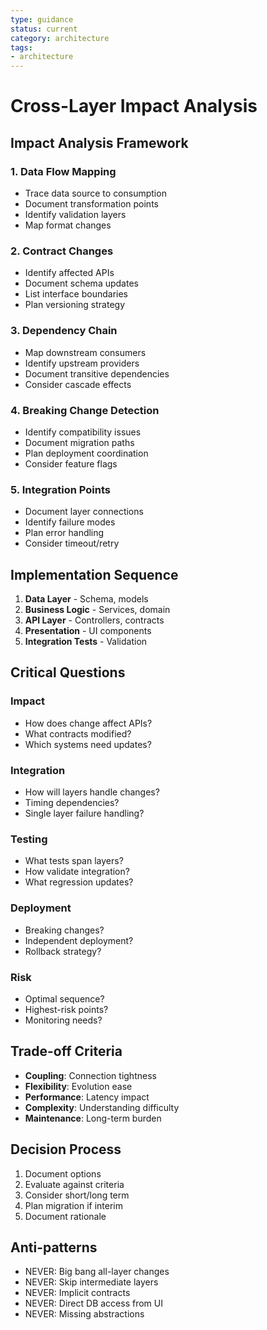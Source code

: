 ```yaml
---
type: guidance
status: current
category: architecture
tags:
- architecture
---
```


# Cross-Layer Impact Analysis

## Impact Analysis Framework

### 1. Data Flow Mapping
- Trace data source to consumption
- Document transformation points
- Identify validation layers
- Map format changes

### 2. Contract Changes
- Identify affected APIs
- Document schema updates
- List interface boundaries
- Plan versioning strategy

### 3. Dependency Chain
- Map downstream consumers
- Identify upstream providers
- Document transitive dependencies
- Consider cascade effects

### 4. Breaking Change Detection
- Identify compatibility issues
- Document migration paths
- Plan deployment coordination
- Consider feature flags

### 5. Integration Points
- Document layer connections
- Identify failure modes
- Plan error handling
- Consider timeout/retry

## Implementation Sequence
1. **Data Layer** - Schema, models
2. **Business Logic** - Services, domain
3. **API Layer** - Controllers, contracts
4. **Presentation** - UI components
5. **Integration Tests** - Validation

## Critical Questions

### Impact
- How does change affect APIs?
- What contracts modified?
- Which systems need updates?

### Integration
- How will layers handle changes?
- Timing dependencies?
- Single layer failure handling?

### Testing
- What tests span layers?
- How validate integration?
- What regression updates?

### Deployment
- Breaking changes?
- Independent deployment?
- Rollback strategy?

### Risk
- Optimal sequence?
- Highest-risk points?
- Monitoring needs?

## Trade-off Criteria
- **Coupling**: Connection tightness
- **Flexibility**: Evolution ease
- **Performance**: Latency impact
- **Complexity**: Understanding difficulty
- **Maintenance**: Long-term burden

## Decision Process
1. Document options
2. Evaluate against criteria
3. Consider short/long term
4. Plan migration if interim
5. Document rationale

## Anti-patterns
- NEVER: Big bang all-layer changes
- NEVER: Skip intermediate layers
- NEVER: Implicit contracts
- NEVER: Direct DB access from UI
- NEVER: Missing abstractions